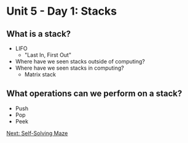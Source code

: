 # Unit 5 - Day 1: Stacks

## What is a stack?
  * LIFO
    * "Last In, First Out"
  * Where have we seen stacks outside of computing?
  * Where have we seen stacks in computing?
    * Matrix stack

## What operations can we perform on a stack?
  * Push
  * Pop
  * Peek

[Next: Self-Solving Maze](project.md)

